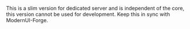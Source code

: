 This is a slim version for dedicated server and is independent of the core, this version cannot be used for development. Keep this in sync with ModernUI-Forge.
